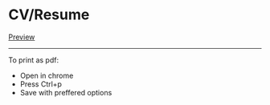# CV/Resume

[Preview](https://matija8.github.io/CV/)

---

To print as pdf:

- Open in chrome
- Press Ctrl+p
- Save with preffered options
